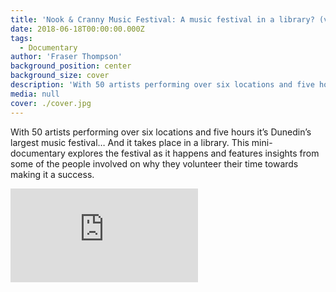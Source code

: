```yaml
---
title: 'Nook & Cranny Music Festival: A music festival in a library? (video)'
date: 2018-06-18T00:00:00.000Z
tags:
  - Documentary
author: 'Fraser Thompson'
background_position: center
background_size: cover
description: 'With 50 artists performing over six locations and five hours it’s Dunedin’s largest music festival... And it takes place in a library.'
media: null
cover: ./cover.jpg
---
```


With 50 artists performing over six locations and five hours it’s Dunedin’s largest music festival… And it takes place in a library. This mini-documentary explores the festival as it happens and features insights from some of the people involved on why they volunteer their time towards making it a success.

<div className="youtubeEmbed">
  <iframe src="https://www.youtube.com/embed/F_Mkr2ykxC4/?autoplay=0&amp;autohide=1&amp;vq=hd720&amp;start=" frameBorder="0" allowFullscreen="yes"></iframe>
</div>
